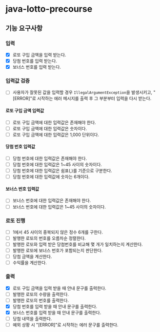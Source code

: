 # java-lotto-precourse

## 기능 요구사항

### 입력

- [x] 로또 구입 금액을 입력 받는다.
- [x] 당첨 번호를 입력 받는다.
- [x] 보너스 번호를 입력 받는다.

### 입력값 검증

- [ ] 사용자가 잘못된 값을 입력할 경우 `IllegalArgumentException`을 발생시키고, "\[ERROR]"로 시작하는 에러 메시지를 출력 후 그 부분부터 입력을 다시 받는다.

#### 로또 구입 금액 입력값

- [ ] 로또 구입 금액에 대한 입력값은 존재해야 한다.
- [ ] 로또 구입 금액에 대한 입력값은 숫자이다.
- [ ] 로또 구입 금액에 대한 입력값은 1,000 단위이다.

#### 당첨 번호 입력값

- [ ] 당첨 번호에 대한 입력값은 존재해야 한다.
- [ ] 당첨 번호에 대한 입력값은 1~45 사이의 숫자이다.
- [ ] 당첨 번호에 대한 입력값은 쉼표(,)를 기준으로 구분한다.
- [ ] 당첨 번호에 대한 입력값에 숫자는 6개이다.

#### 보너스 번호 입력값

- [ ] 보너스 번호에 대한 입력값은 존재해야 한다.
- [ ] 보너스 번호에 대한 입력값은 1~45 사이의 숫자이다.

### 로또 진행

- [ ] 1에서 45 사이의 중복되지 않은 정수 6개를 구한다.
- [ ] 발행한 로또의 번호를 오름차순 정렬한다.
- [ ] 발행한 로또와 입력 받은 당첨번호를 비교해 몇 개가 일치하는지 계산한다.
- [ ] 발행한 로또에 보너스 번호가 포함되는지 판단한다.
- [ ] 당첨 금액을 계산한다.
- [ ] 수익률을 계산한다.

### 출력

- [x] 로또 구입 금액을 입력 받을 때 안내 문구를 출력한다.
- [ ] 발행한 로또의 수량을 출력한다.
- [ ] 발행한 로또의 번호를 출력한다.
- [x] 당첨 번호를 입력 받을 때 안내 문구를 출력한다.
- [x] 보너스 번호를 입력 받을 때 안내 문구를 출력한다.
- [ ] 당첨 내역을 출력한다.
- [ ] 예외 상황 시 "\[ERROR]"로 시작하는 에러 문구를 출력한다.
